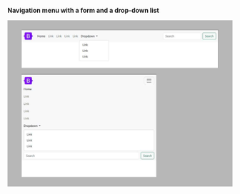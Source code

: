 **Navigation menu with a form and a drop-down list**

<img src="screenshot.jpg" alt="webkit-pro" style="width: 800px;">
